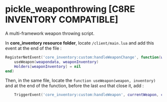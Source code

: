 # pickle_weaponthrowing [C8RE INVENTORY COMPATIBLE]
A multi-framework weapon throwing script.

In **core_inventory resource folder**, locate `/client/main.lua` and add this event at the end of the file :
```lua
RegisterNetEvent('core_inventory:custom:handleWeaponChange', function(weapondata, weaponInventory)
    useWeapon(weapondata, weaponInventory)
    Holders[weaponInventory] = nil
end)
```

Then, in the same file, locate the `function useWeapon(weapon, inventory)` and at the end of the function, before the last `end` that close it, add :
```lua 
    TriggerEvent('core_inventory:custom:handleWeapon', currentWeapon, currentWeaponData, currentWeaponInventory)
```